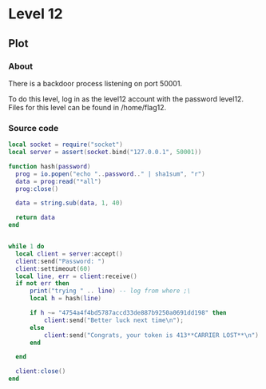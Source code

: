 # Level 12

## Plot

### About

There is a backdoor process listening on port 50001.

To do this level, log in as the level12 account with the password level12. Files for this level can be found in /home/flag12.

### Source code

```lua
local socket = require("socket")
local server = assert(socket.bind("127.0.0.1", 50001))

function hash(password)
  prog = io.popen("echo "..password.." | sha1sum", "r")
  data = prog:read("*all")
  prog:close()

  data = string.sub(data, 1, 40)

  return data
end


while 1 do
  local client = server:accept()
  client:send("Password: ")
  client:settimeout(60)
  local line, err = client:receive()
  if not err then
      print("trying " .. line) -- log from where ;\
      local h = hash(line)

      if h ~= "4754a4f4bd5787accd33de887b9250a0691dd198" then
          client:send("Better luck next time\n");
      else
          client:send("Congrats, your token is 413**CARRIER LOST**\n")
      end

  end

  client:close()
end
```